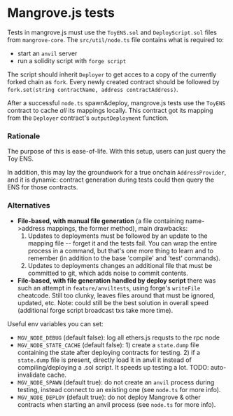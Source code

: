 # Mangrove.js tests

Tests in mangrove.js must use the `ToyENS.sol` and `DeployScript.sol` files from `mangrove-core`. The `src/util/node.ts` file contains what is required to:

- start an `anvil` server
- run a solidity script with `forge script`

The script should inherit `Deployer` to get acces to a copy of the currently forked chain as `fork`. Every newly created contract should be followed by `fork.set(string contractName, address contractAddress)`.

After a successful `node.ts` spawn&deploy, mangrove.js tests use the `ToyENS` contract to cache _all_ its mappings locally. This contract got its mapping from the `Deployer` contract's `outputDeployment` function.

### Rationale

The purpose of this is ease-of-life. With this setup, users can just query the Toy ENS.

In addition, this may lay the groundwork for a true onchain `AddressProvider`, and it is dynamic: contract generation during tests could then query the ENS for those contracts.

### Alternatives

- **File-based, with manual file generation** (a file containing name->address mappings, the former method), main drawbacks:
  1. Updates to deployments must be followed by an update to the mapping file -- forget it and the tests fail. You can wrap the entire process in a command, but that's one more thing to learn and to remember (in addition to the base 'compile' and 'test' commands).
  2. Updates to deployments changes an additional file that must be committed to git, which adds noise to commit contents.
- **File-based, with file generation handled by deploy script** there was such an attempt in `feature/anviltests`, using forge's `writeFile` cheatcode. Still too clunky, leaves files around that must be ignored, updated, etc. Note: could still be the best solution in overall speed (additional forge script broadcast txs take more time).

Useful env variables you can set:

- `MGV_NODE_DEBUG` (default false): log all ethers.js requsts to the rpc node
- `MGV_NODE_STATE_CACHE` (default false): 1) create a `state.dump` file containing the state after deploying contracts for testing. 2) if a `state.dump` file is present, directly load it in anvil it instead of compiling/deploying a .sol script. It speeds up testing a lot. TODO: auto-invalidate cache.
- `MGV_NODE_SPAWN` (default true): do not create an `anvil` process during testing, instead connect to an existing one (see `node.ts` for more info).
- `MGV_NODE_DEPLOY` (default true): do not deploy Mangrove & other contracts when starting an anvil process (see `node.ts` for more info).
